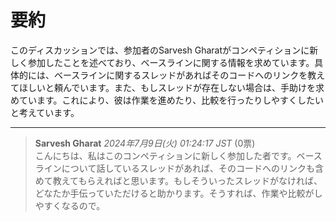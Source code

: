 # 要約 
このディスカッションでは、参加者のSarvesh Gharatがコンペティションに新しく参加したことを述べており、ベースラインに関する情報を求めています。具体的には、ベースラインに関するスレッドがあればそのコードへのリンクを教えてほしいと頼んでいます。また、もしスレッドが存在しない場合は、手助けを求めています。これにより、彼は作業を進めたり、比較を行ったりしやすくしたいと考えています。

---
> **Sarvesh Gharat** *2024年7月9日(火) 01:24:17 JST* (0票)  
> こんにちは、私はこのコンペティションに新しく参加した者です。ベースラインについて話しているスレッドがあれば、そのコードへのリンクも含めて教えてもらえればと思います。もしそういったスレッドがなければ、どなたか手伝っていただけると助かります。そうすれば、作業や比較がしやすくなるので。
